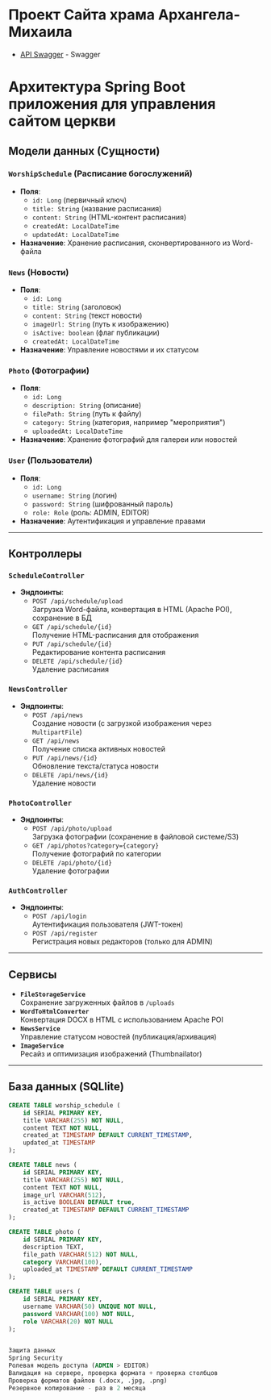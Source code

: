 # Проект Сайта храма Архангела-Михаила
- [API Swagger](http://81.94.150.16:8080/swagger-ui/index.html#/) - Swagger
# Архитектура Spring Boot приложения для управления сайтом церкви

## Модели данных (Сущности)

### `WorshipSchedule` (Расписание богослужений)
- **Поля**:
  - `id: Long` (первичный ключ)
  - `title: String` (название расписания)
  - `content: String` (HTML-контент расписания)
  - `createdAt: LocalDateTime`
  - `updatedAt: LocalDateTime`
- **Назначение**: Хранение расписания, сконвертированного из Word-файла

### `News` (Новости)
- **Поля**:
  - `id: Long`
  - `title: String` (заголовок)
  - `content: String` (текст новости)
  - `imageUrl: String` (путь к изображению)
  - `isActive: boolean` (флаг публикации)
  - `createdAt: LocalDateTime`
- **Назначение**: Управление новостями и их статусом

### `Photo` (Фотографии)
- **Поля**:
  - `id: Long`
  - `description: String` (описание)
  - `filePath: String` (путь к файлу)
  - `category: String` (категория, например "мероприятия")
  - `uploadedAt: LocalDateTime`
- **Назначение**: Хранение фотографий для галереи или новостей

### `User` (Пользователи)
- **Поля**:
  - `id: Long`
  - `username: String` (логин)
  - `password: String` (шифрованный пароль)
  - `role: Role` (роль: ADMIN, EDITOR)
- **Назначение**: Аутентификация и управление правами

---

## Контроллеры

### `ScheduleController`
- **Эндпоинты**:
  - `POST /api/schedule/upload`  
    Загрузка Word-файла, конвертация в HTML (Apache POI), сохранение в БД
  - `GET /api/schedule/{id}`  
    Получение HTML-расписания для отображения
  - `PUT /api/schedule/{id}`  
    Редактирование контента расписания
  - `DELETE /api/schedule/{id}`  
    Удаление расписания

### `NewsController`
- **Эндпоинты**:
  - `POST /api/news`  
    Создание новости (с загрузкой изображения через `MultipartFile`)
  - `GET /api/news`  
    Получение списка активных новостей
  - `PUT /api/news/{id}`  
    Обновление текста/статуса новости
  - `DELETE /api/news/{id}`  
    Удаление новости

### `PhotoController`
- **Эндпоинты**:
  - `POST /api/photo/upload`  
    Загрузка фотографии (сохранение в файловой системе/S3)
  - `GET /api/photos?category={category}`  
    Получение фотографий по категории
  - `DELETE /api/photo/{id}`  
    Удаление фотографии

### `AuthController`
- **Эндпоинты**:
  - `POST /api/login`  
    Аутентификация пользователя (JWT-токен)
  - `POST /api/register`  
    Регистрация новых редакторов (только для ADMIN)

---

## Сервисы
- **`FileStorageService`**  
  Сохранение загруженных файлов в `/uploads`
- **`WordToHtmlConverter`**  
  Конвертация DOCX в HTML с использованием Apache POI
- **`NewsService`**  
  Управление статусом новостей (публикация/архивация)
- **`ImageService`**  
  Ресайз и оптимизация изображений (Thumbnailator)

---

## База данных (SQLlite)
```sql
CREATE TABLE worship_schedule (
    id SERIAL PRIMARY KEY,
    title VARCHAR(255) NOT NULL,
    content TEXT NOT NULL,
    created_at TIMESTAMP DEFAULT CURRENT_TIMESTAMP,
    updated_at TIMESTAMP
);

CREATE TABLE news (
    id SERIAL PRIMARY KEY,
    title VARCHAR(255) NOT NULL,
    content TEXT NOT NULL,
    image_url VARCHAR(512),
    is_active BOOLEAN DEFAULT true,
    created_at TIMESTAMP DEFAULT CURRENT_TIMESTAMP
);

CREATE TABLE photo (
    id SERIAL PRIMARY KEY,
    description TEXT,
    file_path VARCHAR(512) NOT NULL,
    category VARCHAR(100),
    uploaded_at TIMESTAMP DEFAULT CURRENT_TIMESTAMP
);

CREATE TABLE users (
    id SERIAL PRIMARY KEY,
    username VARCHAR(50) UNIQUE NOT NULL,
    password VARCHAR(100) NOT NULL,
    role VARCHAR(20) NOT NULL
);


Защита данных
Spring Security
Ролевая модель доступа (ADMIN > EDITOR)
Валидация на сервере, проверка формата + проверка столбцов 
Проверка форматов файлов (.docx, .jpg, .png)
Резервное копирование - раз в 2 месяца
